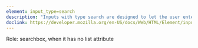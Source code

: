 ```yaml
---
element: input_type=search
description: "Inputs with type search are designed to let the user enter search queries. These search inputs are styled differently by the browsers"
doclink: https://developer.mozilla.org/en-US/docs/Web/HTML/Element/input/search
---
```


<p>Role: searchbox, when it has no list attribute </p>

